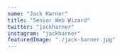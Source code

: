 ```yaml
---
name: "Jack Harner"
title: "Senior Web Wizard"
twitter: "jackharner"
instagram: "jackharner"
featuredImage: "./jack-harner.jpg"
---
```

